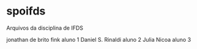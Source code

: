 # spoifds
Arquivos da disciplina de IFDS

jonathan de brito fink aluno 1
Daniel S. Rinaldi aluno 2
Julia Nicoa aluno 3
